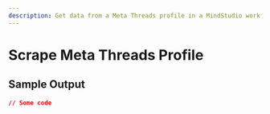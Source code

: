```yaml
---
description: Get data from a Meta Threads profile in a MindStudio workflow
---
```


# Scrape Meta Threads Profile

## Sample Output

```json
// Some code
```
